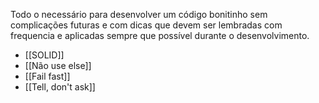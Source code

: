 
Todo o necessário para desenvolver um código bonitinho sem complicações futuras e com dicas que devem ser lembradas com frequencia e aplicadas sempre que possível durante o desenvolvimento.

- [[SOLID]]
- [[Não use else]]
- [[Fail fast]]
- [[Tell, don't ask]]
